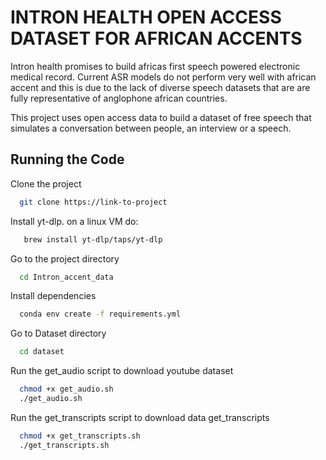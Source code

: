 # INTRON HEALTH OPEN ACCESS DATASET FOR AFRICAN ACCENTS

Intron health promises to build africas first speech powered electronic medical record.
Current ASR models do not perform very well with african accent and this is due to the lack of diverse speech datasets that are are fully representative of anglophone african countries.

This project uses open access data to build a dataset of free speech that simulates a conversation between people, an interview or a speech.

## Running the Code

Clone the project

```bash
  git clone https://link-to-project
```

Install yt-dlp.
on a linux VM do:
```bash
   brew install yt-dlp/taps/yt-dlp
```

Go to the project directory

```bash
  cd Intron_accent_data
```

Install dependencies

```bash
  conda env create -f requirements.yml
```

Go to Dataset directory

```bash
  cd dataset
```

Run the get_audio script to download youtube dataset

```bash
  chmod +x get_audio.sh
  ./get_audio.sh
```

Run the get_transcripts script to download data get_transcripts

```bash
  chmod +x get_transcripts.sh
  ./get_transcripts.sh
```

